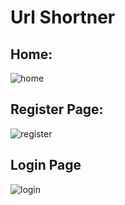 # Url Shortner

## Home:
![home](https://drive.google.com/file/d/1eRy7zlXSr0PG2vipZNg-HgE0-_xE5qMd/view?usp=sharing)

## Register Page:
![register](https://drive.google.com/file/d/1ZnxB0p09eEva5VkpLbfdLC8RI0WmBjDm/view?usp=sharing)

## Login Page
![login](https://drive.google.com/file/d/1-wOB88sfA-c-Y8mhuw_Sb3gX_7Mz5GVS/view?usp=sharing)
